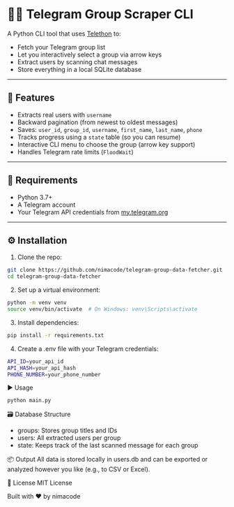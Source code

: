 # 🧑‍💻 Telegram Group Scraper CLI

A Python CLI tool that uses [Telethon](https://github.com/LonamiWebs/Telethon) to:

- Fetch your Telegram group list
- Let you interactively select a group via arrow keys
- Extract users by scanning chat messages
- Store everything in a local SQLite database

---

## 🚀 Features

- Extracts real users with `username`
- Backward pagination (from newest to oldest messages)
- Saves: `user_id`, `group_id`, `username`, `first_name`, `last_name`, `phone`
- Tracks progress using a `state` table (so you can resume)
- Interactive CLI menu to choose the group (arrow key support)
- Handles Telegram rate limits (`FloodWait`)

---

## 🧰 Requirements

- Python 3.7+
- A Telegram account
- Your Telegram API credentials from [my.telegram.org](https://my.telegram.org)

---

## ⚙️ Installation

1. Clone the repo:

```bash
git clone https://github.com/nimacode/telegram-group-data-fetcher.git
cd telegram-group-data-fetcher
```

2. Set up a virtual environment:

```bash
python -m venv venv
source venv/bin/activate  # On Windows: venv\Scripts\activate
```

3. Install dependencies:

```bash
pip install -r requirements.txt
```

4. Create a .env file with your Telegram credentials:

```bash
API_ID=your_api_id
API_HASH=your_api_hash
PHONE_NUMBER=your_phone_number
```

▶️ Usage

```bash
python main.py
```
🗃️ Database Structure
* groups: Stores group titles and IDs
* users: All extracted users per group
* state: Keeps track of the last scanned message for each group

📦 Output
All data is stored locally in users.db and can be exported or analyzed however you like (e.g., to CSV or Excel).

📝 License
MIT License

Built with ❤️ by nimacode